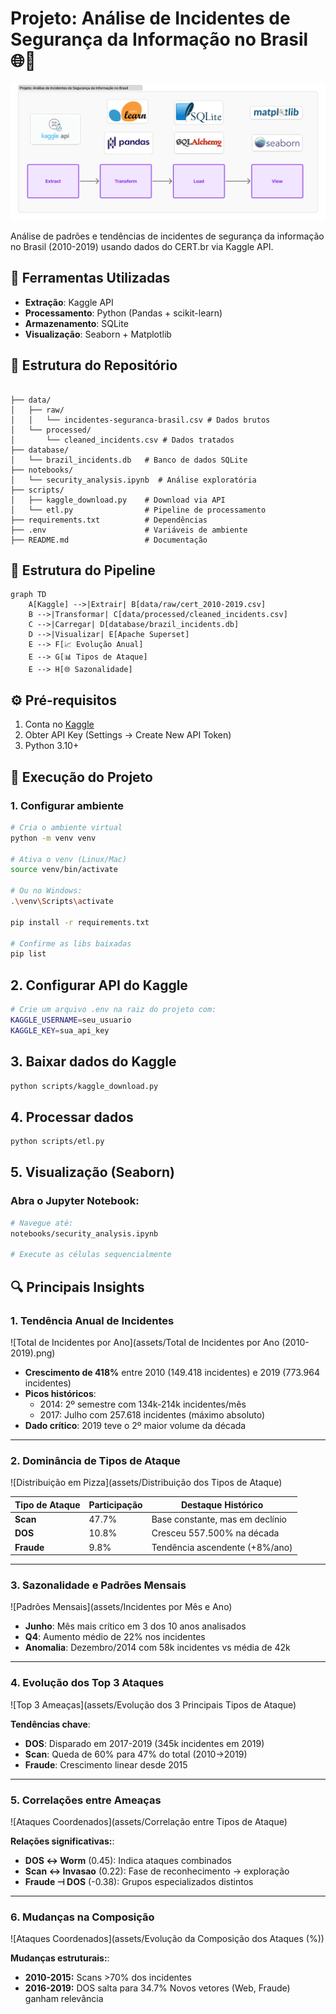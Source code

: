 # Projeto: Análise de Incidentes de Segurança da Informação no Brasil 🌐🔐

![Data Pipeline](assets/arquitetura.jpg)

Análise de padrões e tendências de incidentes de segurança da informação no Brasil (2010-2019) usando dados do CERT.br via Kaggle API.

## 🔧 Ferramentas Utilizadas
- **Extração**: Kaggle API
- **Processamento**: Python (Pandas + scikit-learn)
- **Armazenamento**: SQLite
- **Visualização**: Seaborn + Matplotlib

## 📂 Estrutura do Repositório
```

├── data/                  
│   ├── raw/                  
│   │   └── incidentes-seguranca-brasil.csv # Dados brutos
│   └── processed/            
│       └── cleaned_incidents.csv # Dados tratados
├── database/
│   └── brazil_incidents.db   # Banco de dados SQLite
├── notebooks/
│   └── security_analysis.ipynb  # Análise exploratória
├── scripts/
│   ├── kaggle_download.py    # Download via API
│   └── etl.py                # Pipeline de processamento
├── requirements.txt          # Dependências
├── .env                      # Variáveis de ambiente
├── README.md                 # Documentação
```

## 🌲 Estrutura do Pipeline
```mermaid
graph TD
    A[Kaggle] -->|Extrair| B[data/raw/cert_2010-2019.csv]
    B -->|Transformar| C[data/processed/cleaned_incidents.csv]
    C -->|Carregar| D[database/brazil_incidents.db]
    D -->|Visualizar| E[Apache Superset]
    E --> F[📈 Evolução Anual]
    E --> G[📊 Tipos de Ataque]
    E --> H[🌐 Sazonalidade]
```


## ⚙️ Pré-requisitos
1. Conta no [Kaggle](https://www.kaggle.com/)
2. Obter API Key (Settings → Create New API Token)
3. Python 3.10+

## 🚀 Execução do Projeto

### 1. Configurar ambiente

```bash
# Cria o ambiente virtual
python -m venv venv

# Ativa o venv (Linux/Mac)
source venv/bin/activate

# Ou no Windows:
.\venv\Scripts\activate

pip install -r requirements.txt

# Confirme as libs baixadas
pip list


```
## 2. Configurar API do Kaggle

```bash
# Crie um arquivo .env na raiz do projeto com:
KAGGLE_USERNAME=seu_usuario
KAGGLE_KEY=sua_api_key
```

## 3. Baixar dados do Kaggle

```bash
python scripts/kaggle_download.py
```

## 4. Processar dados

```bash
python scripts/etl.py
```

## 5. Visualização (Seaborn)

### Abra o Jupyter Notebook:
```bash
# Navegue até:
notebooks/security_analysis.ipynb

# Execute as células sequencialmente
```

## 🔍 Principais Insights

### 1. Tendência Anual de Incidentes
![Total de Incidentes por Ano](assets/Total de Incidentes por Ano (2010-2019).png)   

- **Crescimento de 418%** entre 2010 (149.418 incidentes) e 2019 (773.964 incidentes)  
- **Picos históricos**:  
  - 2014: 2º semestre com 134k-214k incidentes/mês  
  - 2017: Julho com 257.618 incidentes (máximo absoluto)  
- **Dado crítico**: 2019 teve o 2º maior volume da década   

---

### 2. Dominância de Tipos de Ataque
![Distribuição em Pizza](assets/Distribuição dos Tipos de Ataque)  

| Tipo de Ataque | Participação | Destaque Histórico              |
|----------------|--------------|----------------------------------|
| **Scan**       | 47.7%        | Base constante, mas em declínio  |
| **DOS**        | 10.8%        | Cresceu 557.500% na década       |
| **Fraude**     | 9.8%         | Tendência ascendente (+8%/ano)   |

---

### 3. Sazonalidade e Padrões Mensais
![Padrões Mensais](assets/Incidentes por Mês e Ano)  

- **Junho**: Mês mais crítico em 3 dos 10 anos analisados 
- **Q4**: Aumento médio de 22% nos incidentes
- **Anomalia**: Dezembro/2014 com 58k incidentes vs média de 42k

---

### 4. Evolução dos Top 3 Ataques
![Top 3 Ameaças](assets/Evolução dos 3 Principais Tipos de Ataque) 

**Tendências chave**:  
- **DOS**: Disparado em 2017-2019 (345k incidentes em 2019)
- **Scan**: Queda de 60% para 47% do total (2010→2019)
- **Fraude**: Crescimento linear desde 2015

---

### 5. Correlações entre Ameaças
![Ataques Coordenados](assets/Correlação entre Tipos de Ataque) 

**Relações significativas:**:  
- **DOS ↔ Worm** (0.45): Indica ataques combinados
- **Scan ↔ Invasao** (0.22): Fase de reconhecimento → exploração
- **Fraude ⊣ DOS** (-0.38): Grupos especializados distintos

---

### 6. Mudanças na Composição
![Ataques Coordenados](assets/Evolução da Composição dos Ataques (%)) 

**Mudanças estruturais:**:  
- **2010-2015:** Scans >70% dos incidentes
- **2016-2019:**
        DOS salta para 34.7%
        Novos vetores (Web, Fraude) ganham relevância